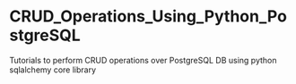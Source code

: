 # CRUD_Operations_Using_Python_PostgreSQL
Tutorials to perform CRUD operations over PostgreSQL DB using python sqlalchemy core library
